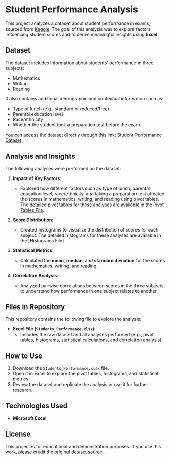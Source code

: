 # Student Performance Analysis

This project analyzes a dataset about student performance in exams, sourced from [Kaggle](https://www.kaggle.com). The goal of this analysis was to explore factors influencing student scores and to derive meaningful insights using **Excel**.

## Dataset
The dataset includes information about students' performance in three subjects:
- Mathematics
- Writing
- Reading

It also contains additional demographic and contextual information such as:
- Type of lunch (e.g., standard or reduced/free)
- Parental education level
- Race/ethnicity
- Whether the student took a preparation test before the exam.

You can access the dataset directly through this link: [Student Performance Dataset](https://www.kaggle.com/datasets/spscientist/students-performance-in-exams)

## Analysis and Insights
The following analyses were performed on the dataset:

1. **Impact of Key Factors**:
   - Explored how different factors such as type of lunch, parental education level, race/ethnicity, and taking a preparation test affected the scores in mathematics, writing, and reading using pivot tables. The detailed pivot tables for these analyses are available in the [Pivot Tables File](link_to_pivot_tables_file).

2. **Score Distribution**:
   - Created histograms to visualize the distribution of scores for each subject. The detailed histograms for these analyses are available in the [Histograms File]

3. **Statistical Metrics**:
   - Calculated the **mean**, **median**, and **standard deviation** for the scores in mathematics, writing, and reading.

4. **Correlation Analysis**:
   - Analyzed pairwise correlations between scores in the three subjects to understand how performance in one subject relates to another.

## Files in Repository
This repository contains the following file to explore the analysis:
- **Excel File (`Students_Performance.xlsx`)**:
  - Includes the raw dataset and all analyses performed (e.g., pivot tables, histograms, statistical calculations, and correlation analysis).

## How to Use
1. Download the `Students_Performance.xlsx` file.
2. Open it in Excel to explore the pivot tables, histograms, and statistical metrics.
3. Review the dataset and replicate the analysis or use it for further research.

## Technologies Used
- **Microsoft Excel**

## License
This project is for educational and demonstration purposes. If you use this work, please credit the original dataset source.

